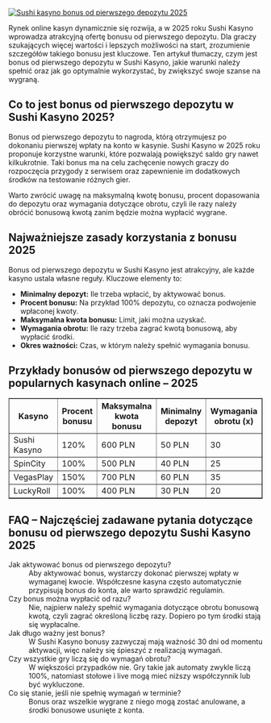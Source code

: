 [![Sushi kasyno bonus od pierwszego depozytu 2025](https://123-caf.pages.dev/gitsignup.png)](https://vrmoo.ru/Bt82HjjY)

<div>     <p>Rynek online kasyn dynamicznie się rozwija, a w 2025 roku Sushi Kasyno wprowadza atrakcyjną ofertę bonusu od pierwszego depozytu. Dla graczy szukających więcej wartości i lepszych możliwości na start, zrozumienie szczegółów takiego bonusu jest kluczowe. Ten artykuł tłumaczy, czym jest bonus od pierwszego depozytu w Sushi Kasyno, jakie warunki należy spełnić oraz jak go optymalnie wykorzystać, by zwiększyć swoje szanse na wygraną.</p>        <h2>Co to jest bonus od pierwszego depozytu w Sushi Kasyno 2025?</h2>     <p>Bonus od pierwszego depozytu to nagroda, którą otrzymujesz po dokonaniu pierwszej wpłaty na konto w kasynie. Sushi Kasyno w 2025 roku proponuje korzystne warunki, które pozwalają powiększyć saldo gry nawet kilkukrotnie. Taki bonus ma na celu zachęcenie nowych graczy do rozpoczęcia przygody z serwisem oraz zapewnienie im dodatkowych środków na testowanie różnych gier.</p>     <p>Warto zwrócić uwagę na maksymalną kwotę bonusu, procent dopasowania do depozytu oraz wymagania dotyczące obrotu, czyli ile razy należy obrócić bonusową kwotą zanim będzie można wypłacić wygrane.</p>        <h2>Najważniejsze zasady korzystania z bonusu 2025</h2>     <p>Bonus od pierwszego depozytu w Sushi Kasyno jest atrakcyjny, ale każde kasyno ustala własne reguły. Kluczowe elementy to:</p>     <ul>       <li><strong>Minimalny depozyt:</strong> Ile trzeba wpłacić, by aktywować bonus.</li>       <li><strong>Procent bonusu:</strong> Na przykład 100% depozytu, co oznacza podwojenie wpłaconej kwoty.</li>       <li><strong>Maksymalna kwota bonusu:</strong> Limit, jaki można uzyskać.</li>       <li><strong>Wymagania obrotu:</strong> Ile razy trzeba zagrać kwotą bonusową, aby wypłacić środki.</li>       <li><strong>Okres ważności:</strong> Czas, w którym należy spełnić wymagania bonusu.</li>     </ul>        <h2>Przykłady bonusów od pierwszego depozytu w popularnych kasynach online – 2025</h2>     <table border="1" cellpadding="5" cellspacing="0" style="border-collapse: collapse; width: 100%;">       <thead>         <tr>           <th>Kasyno</th>           <th>Procent bonusu</th>           <th>Maksymalna kwota bonusu</th>           <th>Minimalny depozyt</th>           <th>Wymagania obrotu (x)</th>         </tr>       </thead>       <tbody>         <tr>           <td>Sushi Kasyno</td>           <td>120%</td>           <td>600 PLN</td>           <td>50 PLN</td>           <td>30</td>         </tr>         <tr>           <td>SpinCity</td>           <td>100%</td>           <td>500 PLN</td>           <td>40 PLN</td>           <td>25</td>         </tr>         <tr>           <td>VegasPlay</td>           <td>150%</td>           <td>700 PLN</td>           <td>60 PLN</td>           <td>35</td>         </tr>         <tr>           <td>LuckyRoll</td>           <td>100%</td>           <td>400 PLN</td>           <td>30 PLN</td>           <td>20</td>         </tr>       </tbody>     </table>        <h2>FAQ – Najczęściej zadawane pytania dotyczące bonusu od pierwszego depozytu Sushi Kasyno 2025</h2>     <dl>       <dt>Jak aktywować bonus od pierwszego depozytu?</dt>       <dd>Aby aktywować bonus, wystarczy dokonać pierwszej wpłaty w wymaganej kwocie. Współczesne kasyna często automatycznie przypisują bonus do konta, ale warto sprawdzić regulamin.</dd>          <dt>Czy bonus można wypłacić od razu?</dt>       <dd>Nie, najpierw należy spełnić wymagania dotyczące obrotu bonusową kwotą, czyli zagrać określoną liczbę razy. Dopiero po tym środki stają się wypłacalne.</dd>          <dt>Jak długo ważny jest bonus?</dt>       <dd>W Sushi Kasyno bonusy zazwyczaj mają ważność 30 dni od momentu aktywacji, więc należy się śpieszyć z realizacją wymagań.</dd>          <dt>Czy wszystkie gry liczą się do wymagań obrotu?</dt>       <dd>W większości przypadków nie. Gry takie jak automaty zwykle liczą 100%, natomiast stołowe i live mogą mieć niższy współczynnik lub być wykluczone.</dd>          <dt>Co się stanie, jeśli nie spełnię wymagań w terminie?</dt>       <dd>Bonus oraz wszelkie wygrane z niego mogą zostać anulowane, a środki bonusowe usunięte z konta.</dd>     </dl>   </div>
